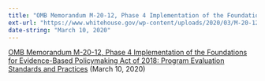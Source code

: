 ```yaml
---
title: "OMB Memorandum M-20-12, Phase 4 Implementation of the Foundations for Evidence-Based Policymaking Act of 2018: Program Evaluation Standards and Practices"
ext-url: "https://www.whitehouse.gov/wp-content/uploads/2020/03/M-20-12.pdf"
date-string: "March 10, 2020"
---
```

[OMB Memorandum M-20-12, Phase 4 Implementation of the Foundations for Evidence-Based Policymaking Act of 2018: Program Evaluation Standards and Practices](https://www.whitehouse.gov/wp-content/uploads/2020/03/M-20-12.pdf) (March 10, 2020)
